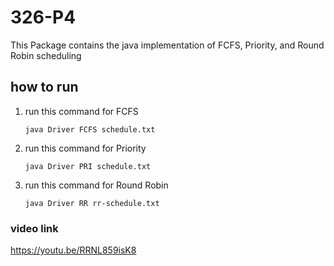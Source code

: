# 326-P4

This Package contains the java implementation of FCFS, Priority, and Round Robin scheduling

## how to run
1. run this command for FCFS
   ```
   java Driver FCFS schedule.txt
   ```
2. run this command for Priority
   ```
   java Driver PRI schedule.txt
   ```
3. run this command for Round Robin
   ```
   java Driver RR rr-schedule.txt
   ```

### video link
https://youtu.be/RRNL859isK8
